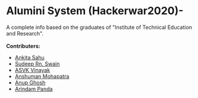 # Alumini System (Hackerwar2020)-
  A complete info based on the graduates of "Institute of Technical Education and Research".<br /><br />
   **Contributers:**
 - [Ankita Sahu](https://github.com/sahua3228)
 - [Sudeep Rn. Swain](https://github.com/Sudeep25022000)
 - [ASVK Vinayak](https://github.com/ASVKVINAYAK)
 - [Anshuman Mohapatra]((https://github.com/sahua3228))
 - [Anup Ghosh](https://github.com/AnupGhosh2605) 
 - [Arindam Panda](https://github.com/amohapatra123)
 
 

